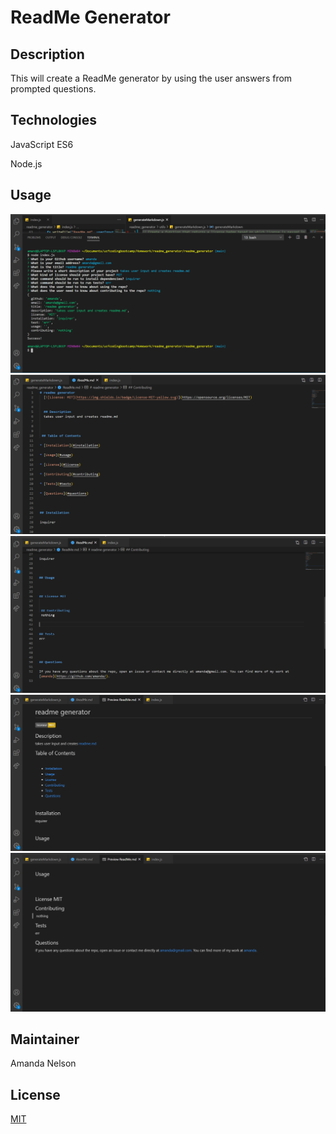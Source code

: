 # ReadMe Generator

## Description
This will create a ReadMe generator by using the user answers from prompted questions. 



## Technologies

JavaScript ES6

Node.js

## Usage
![node.js](./assets/images/node.png)
![readme](./assets/images/readme.png)
![readme cont](./assets/images/readme2.png)
![preview](./assets/images/readmepreview.png)
![preview cont](./assets/images/preview.png)

## Maintainer
Amanda Nelson

## License
[MIT](https://choosealicense.com/licenses/mit/)
